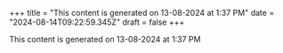 +++
title = "This content is generated on 13-08-2024 at 1:37 PM"
date = "2024-08-14T09:22:59.345Z"
draft = false
+++

  This content is generated on 13-08-2024 at 1:37 PM
        